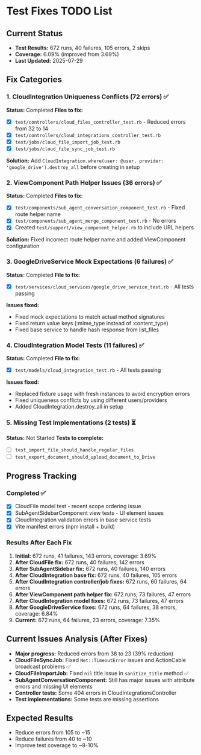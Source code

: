 # Test Fixes TODO List

## Current Status
- **Test Results:** 672 runs, 40 failures, 105 errors, 2 skips
- **Coverage:** 6.09% (improved from 3.69%)
- **Last Updated:** 2025-07-29

## Fix Categories

### 1. CloudIntegration Uniqueness Conflicts (72 errors) ✅
**Status:** Completed
**Files to fix:**
- [x] `test/controllers/cloud_files_controller_test.rb` - Reduced errors from 32 to 14
- [x] `test/controllers/cloud_integrations_controller_test.rb`
- [x] `test/jobs/cloud_file_import_job_test.rb`
- [x] `test/jobs/cloud_file_sync_job_test.rb`

**Solution:** Add `CloudIntegration.where(user: @user, provider: 'google_drive').destroy_all` before creating in setup

### 2. ViewComponent Path Helper Issues (36 errors) ✅
**Status:** Completed
**Files to fix:**
- [x] `test/components/sub_agent_conversation_component_test.rb` - Fixed route helper name
- [x] `test/components/sub_agent_merge_component_test.rb` - No errors
- [x] Created `test/support/view_component_helper.rb` to include URL helpers

**Solution:** Fixed incorrect route helper name and added ViewComponent configuration

### 3. GoogleDriveService Mock Expectations (6 failures) ✅
**Status:** Completed
**File to fix:**
- [x] `test/services/cloud_services/google_drive_service_test.rb` - All tests passing

**Issues fixed:**
- Fixed mock expectations to match actual method signatures
- Fixed return value keys (:mime_type instead of :content_type)
- Fixed base service to handle hash response from list_files

### 4. CloudIntegration Model Tests (11 failures) ✅
**Status:** Completed
**File to fix:**
- [x] `test/models/cloud_integration_test.rb` - All tests passing

**Issues fixed:**
- Replaced fixture usage with fresh instances to avoid encryption errors
- Fixed uniqueness conflicts by using different users/providers
- Added CloudIntegration.destroy_all in setup

### 5. Missing Test Implementations (2 tests) ⏳
**Status:** Not Started
**Tests to complete:**
- [ ] `test_import_file_should_handle_regular_files`
- [ ] `test_export_document_should_upload_document_to_Drive`

## Progress Tracking

### Completed ✅
- [x] CloudFile model test - recent scope ordering issue
- [x] SubAgentSidebarComponent view tests - UI element issues
- [x] CloudIntegration validation errors in base service tests
- [x] Vite manifest errors (npm install + build)

### Results After Each Fix
1. **Initial:** 672 runs, 41 failures, 143 errors, coverage: 3.69%
2. **After CloudFile fix:** 672 runs, 40 failures, 142 errors
3. **After SubAgentSidebar fix:** 672 runs, 40 failures, 140 errors
4. **After CloudIntegration base fix:** 672 runs, 40 failures, 105 errors
5. **After CloudIntegration controller/job fixes:** 672 runs, 60 failures, 64 errors
6. **After ViewComponent path helper fix:** 672 runs, 73 failures, 47 errors
7. **After CloudIntegration model fixes:** 672 runs, 73 failures, 47 errors
8. **After GoogleDriveService fixes:** 672 runs, 64 failures, 38 errors, coverage: 6.84%
9. **Current:** 672 runs, 64 failures, 23 errors, coverage: 7.35%

## Current Issues Analysis (After Fixes)
- **Major progress:** Reduced errors from 38 to 23 (39% reduction)  
- **CloudFileSyncJob:** Fixed `Net::TimeoutError` issues and ActionCable broadcast problems ✅
- **CloudFileImportJob:** Fixed `nil` title issue in `sanitize_title` method ✅
- **SubAgentConversationComponent:** Still has major issues with attribute errors and missing UI elements
- **Controller tests:** Some 404 errors in CloudIntegrationsController
- **Test implementations:** Some tests are missing assertions

## Expected Results
- Reduce errors from 105 to ~15
- Reduce failures from 40 to ~10
- Improve test coverage to ~8-10%